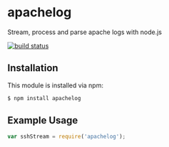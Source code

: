 # apachelog

Stream, process and parse apache logs with node.js

[![build status](https://secure.travis-ci.org/eugeneware/apachelog.png)](http://travis-ci.org/eugeneware/apachelog)

## Installation

This module is installed via npm:

``` bash
$ npm install apachelog
```

## Example Usage

``` js
var sshStream = require('apachelog');
```
